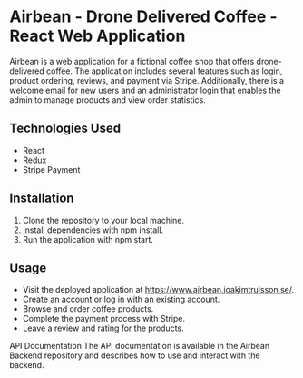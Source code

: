 # Airbean - Drone Delivered Coffee - React Web Application
Airbean is a web application for a fictional coffee shop that offers drone-delivered coffee. The application includes several features such as login, product ordering, reviews, and payment via Stripe. Additionally, there is a welcome email for new users and an administrator login that enables the admin to manage products and view order statistics.

## Technologies Used
- React
- Redux
- Stripe Payment 

## Installation
1. Clone the repository to your local machine.
2. Install dependencies with npm install.
3. Run the application with npm start.

## Usage
- Visit the deployed application at https://www.airbean.joakimtrulsson.se/.
- Create an account or log in with an existing account.
- Browse and order coffee products.
- Complete the payment process with Stripe.
- Leave a review and rating for the products.

API Documentation
The API documentation is available in the  Airbean Backend repository and describes how to use and interact with the backend.
